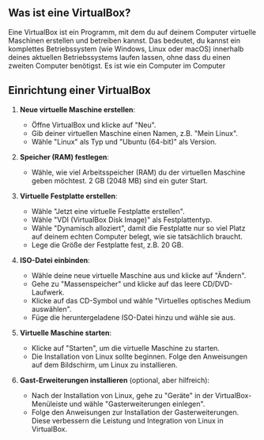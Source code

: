 ## Was ist eine VirtualBox?
Eine VirtualBox ist ein Programm, mit dem du auf deinem Computer virtuelle Maschinen erstellen und betreiben kannst. Das bedeutet, du kannst ein komplettes Betriebssystem (wie Windows, Linux oder macOS) innerhalb deines aktuellen Betriebssystems laufen lassen, ohne dass du einen zweiten Computer benötigst. Es ist wie ein Computer im Computer



## Einrichtung einer VirtualBox

1. **Neue virtuelle Maschine erstellen**:
   - Öffne VirtualBox und klicke auf "Neu".
   - Gib deiner virtuellen Maschine einen Namen, z.B. "Mein Linux".
   - Wähle "Linux" als Typ und "Ubuntu (64-bit)" als Version.

2. **Speicher (RAM) festlegen**:
   - Wähle, wie viel Arbeitsspeicher (RAM) du der virtuellen Maschine geben möchtest. 2 GB (2048 MB) sind ein guter Start.

3. **Virtuelle Festplatte erstellen**:
   - Wähle "Jetzt eine virtuelle Festplatte erstellen".
   - Wähle "VDI (VirtualBox Disk Image)" als Festplattentyp.
   - Wähle "Dynamisch alloziert", damit die Festplatte nur so viel Platz auf deinem echten Computer belegt, wie sie tatsächlich braucht.
   - Lege die Größe der Festplatte fest, z.B. 20 GB.

4. **ISO-Datei einbinden**:
   - Wähle deine neue virtuelle Maschine aus und klicke auf "Ändern".
   - Gehe zu "Massenspeicher" und klicke auf das leere CD/DVD-Laufwerk.
   - Klicke auf das CD-Symbol und wähle "Virtuelles optisches Medium auswählen".
   - Füge die heruntergeladene ISO-Datei hinzu und wähle sie aus.

5. **Virtuelle Maschine starten**:
   - Klicke auf "Starten", um die virtuelle Maschine zu starten.
   - Die Installation von Linux sollte beginnen. Folge den Anweisungen auf dem Bildschirm, um Linux zu installieren.

6. **Gast-Erweiterungen installieren** (optional, aber hilfreich):
   - Nach der Installation von Linux, gehe zu "Geräte" in der VirtualBox-Menüleiste und wähle "Gasterweiterungen einlegen".
   - Folge den Anweisungen zur Installation der Gasterweiterungen. Diese verbessern die Leistung und Integration von Linux in VirtualBox.
